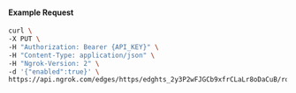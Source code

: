 <!-- Code generated for API Clients. DO NOT EDIT. -->

#### Example Request

```bash
curl \
-X PUT \
-H "Authorization: Bearer {API_KEY}" \
-H "Content-Type: application/json" \
-H "Ngrok-Version: 2" \
-d '{"enabled":true}' \
https://api.ngrok.com/edges/https/edghts_2y3P2wFJGCb9xfrCLaLr8oDaCuB/routes/edghtsrt_2y3P2w0IOlBCIVDwxaFwNcH4Dke/websocket_tcp_converter
```
